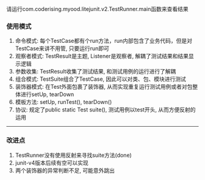 请运行com.coderising.myood.litejunit.v2.TestRunner.main函数来查看结果


### 使用模式
1. 命令模式: 每个TestCase都有个run方法，run内部包含了业务代码，但是对TestCase来讲不用管, 只要运行run即可
2. 观察者模式: TestResult是主题, Listener是观察者, 解耦了测试结果和结果显示逻辑
3. 参数收集: TestResult收集了测试结果, 和测试用例的运行进行了解耦
4. 组合模式: TestSuite组合了TestCase, 因此可以对类、包、模块进行测试
5. 装饰器模式: 在Test外面包裹了装饰器, 从而实现重复运行测试用例或者对包整体进行setUp, tearDown
6. 模板方法: setUp, runTest(), tearDown()
7. 协议: 规定了public static Test suite(), 测试用例以test开头, 从而方便反射的运用

---------------------------------------

### 改进点
1. TestRunner没有使用反射来寻找suite方法(done)
2. junit-v4版本后续有空可以实现
3. 两个装饰器的异常判断不足, 可能意外跳出